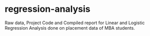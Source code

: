 # regression-analysis
Raw data, Project Code and Compiled report for Linear and Logistic Regression Analysis done on placement data of MBA students.
